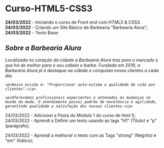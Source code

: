 # Curso-HTML5-CSS3
<strong>24/03/2022</strong> - Iniciando o curso de Front end com HTML5 & CSS3.
<strong>24/03/2022</strong> - Criando um Site Básico de Barbearia "Barbearia Alura";
<strong>24/03/2022</strong> - Texto Base:
<h2> <em>Sobre a Barbearia Alura</em> </h2>

<em>
    <p>Localizada no coração da cidade a Barbearia Alura traz para o mercado o que há de melhor para o seu cabelo e barba. Fundada em 2019, a Barbearia Alura já é destaque na cidade e conquista novos clientes a cada dia.</p>
    
    <p>Nossa missão é: "Proporcionar auto-estima e qualidade de vida aos clientes".</p>
    
    <p>Oferecemos profissionais experientes e antenados às mudanças no mundo da moda. O atendimento possui padrão de excelência e agilidade, garantindo qualidade e satisfação dos nossos clientes.</p>
</em>

24/03/2022 - Adicionei a Pasta do Módulo 1 do curso de html 5;
24/03/2022 - Aprendi a Definir um texto usando as tags "H1" (Título) e "p" (parágrafo);

24/03/2022 - Aprendi a melhorar o texto com as Tags "strong" (Negrito) e "em" (Itálico);

